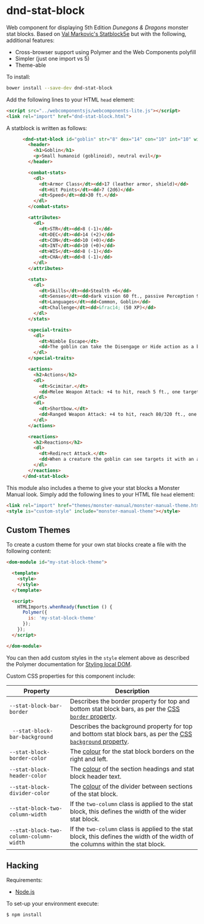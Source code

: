 # dnd-stat-block

Web component for displaying 5th Edition *Dunegons & Dragons* monster stat blocks. Based on [Val Markovic's Statblock5e](https://valloric.github.io/statblock5e/) but with the following, additional features:

  * Cross-browser support using Polymer and the Web Components polyfill
  * Simpler (just one import vs 5)
  * Theme-able

To install:

```sh
bower install --save-dev dnd-stat-block
```

Add the following lines to your HTML `head` element:

```html
<script src="../webcomponentsjs/webcomponents-lite.js"></script>
<link rel="import" href="dnd-stat-block.html">
```

A statblock is written as follows:

```html
      <dnd-stat-block id="goblin" str="8" dex="14" con="10" int="10" wis="8" cha="8">
        <header>
          <h1>Goblin</h1>
          <p>Small humanoid (goblinoid), neutral evil</p>
        </header>

        <combat-stats>
          <dl>
            <dt>Armor Class</dt><dd>17 (leather armor, shield)</dd>
            <dt>Hit Points</dt><dd>7 (2d6)</dd>
            <dt>Speed</dt><dd>30 ft.</dd>
          </dl>
        </combat-stats>

        <attributes>
          <dl>
            <dt>STR</dt><dd>8 (-1)</dd>
            <dt>DEC</dt><dd>14 (+2)</dd>
            <dt>CON</dt><dd>10 (+0)</dd>
            <dt>INT</dt><dd>10 (+0)</dd>
            <dt>WIS</dt><dd>8 (-1)</dd>
            <dt>CHA</dt><dd>8 (-1)</dd>
          </dl>
        </attributes>

        <stats>
          <dl>
            <dt>Skills</dt><dd>Stealth +6</dd>
            <dt>Senses</dt><dd>dark vision 60 ft., passive Perception 9</dd>
            <dt>Languages</dt><dd>Common, Goblin</dd>
            <dt>Challenge</dt><dd>&frac14; (50 XP)</dd>
          </dl>
        </stats>

        <special-traits>
          <dl>
            <dt>Nimble Escape</dt>
            <dd>The goblin can take the Disengage or Hide action as a bonus action on each of its turns.</dd>
          </dl>
        </special-traits>

        <actions>
          <h2>Actions</h2>
          <dl>
            <dt>Scimitar.</dt>
            <dd>Melee Weapon Attack: +4 to hit, reach 5 ft., one target. Hit: 5 (1d6 + 2) slashing damage..</dd>
          </dl>
          <dl>
            <dt>Shortbow.</dt>
            <dd>Ranged Weapon Attack: +4 to hit, reach 80/320 ft., one target. Hit: 5 (1d6 + 2) piercing damage..</dd>
          </dl>
        </actions>

        <reactions>
          <h2>Reactions</h2>
          <dl>
            <dt>Redirect Attack.</dt>
            <dd>When a creature the goblin can see targets it with an attack the goblin chooses another goblin withit 5 feet of it. The two goblins swap places, and the chosen goblin becomes the target instead.</dd>
          </dl>
        </reactions>
      </dnd-stat-block>
```

This module also includes a theme to give your stat blocks a Monster Manual look. Simply add the following lines to your HTML file `head` element:

```html
<link rel="import" href="themes/monster-manual/monster-manual-theme.html">
<style is="custom-style" include="monster-manual-theme"></style>
```

## Custom Themes

To create a custom theme for your own stat blocks create a file with the following content:

```html
<dom-module id="my-stat-block-theme">

  <template>
    <style>
    </style>
  </template>

  <script>
    HTMLImports.whenReady(function () {
      Polymer({
        is: 'my-stat-block-theme'
      });
    });
  </script>

</dom-module>
```

You can then add custom styles in the `style` element above as described the Polymer documentation for [Styling local DOM](https://www.polymer-project.org/1.0/docs/devguide/styling).

Custom CSS properties for this component include:

| Property                               | Description 
| -------------------------------------- | ---
| `--stat-block-bar-border`              | Describes the border property for top and bottom stat block bars, as per the [CSS `border` property](https://developer.mozilla.org/en/docs/Web/CSS/border).
| ` --stat-block-bar-background`         | Describes the background property for top and bottom stat block bars, as per the [CSS `background` property](https://developer.mozilla.org/en/docs/Web/CSS/background).
| `--stat-block-border-color`            | The [colour](https://developer.mozilla.org/en-US/docs/Web/CSS/color) for the stat block borders on the right and left.
| `--stat-block-header-color`            | The [colour](https://developer.mozilla.org/en-US/docs/Web/CSS/color) of the section headings and stat block header text.
| `--stat-block-divider-color`           | The [colour](https://developer.mozilla.org/en-US/docs/Web/CSS/color) of the divider between sections of the stat block.
| `--stat-block-two-column-width`        | If the `two-column` class is applied to the stat block, this defines the width of the wider stat block.
| `--stat-block-two-column-column-width` | If the `two-column` class is applied to the stat block, this defines the width of the width of the columns within the stat block.

## Hacking

Requirements:

  * [Node.js](http://nodejs.org/)

To set-up your environment execute:

    $ npm install
